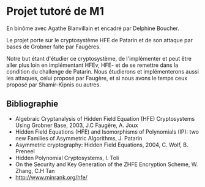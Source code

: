 # Projet tutoré de M1
En binôme avec Agathe Blanvillain et encadré par Delphine Boucher.

Le projet porte sur le cryptosystème HFE de Patarin et de son attaque par bases de Grobner faite par Faugères.

Notre but étant d'étudier ce cryptosystème, de l'implémenter et peut être aller plus loin en implémentant HFEv, HFE- et de se remettre dans la condition du challenge de Patarin. Nous étudierons et implémenterons aussi les attaques, celui proposé par Faugère, et si nous avons le temps ceux proposé par Shamir-Kipnis ou autres.


## Bibliographie

- Algebraic Cryptanalysis of Hidden Field Equation (HFE) Cryptosystems Using Grobner Base, 2003,  J.C Faugère, A. Joux
- Hidden Field Equations (HFE) and Isomorphisms of Polynomials (IP): two new Families of Asymmetric Algorithms, J. Patarin
- Asymmetric cryptography: Hidden Field Equations, 2004, C. Wolf, B. Preneel
- Hidden Polynomial Cryptosystems, I. Toli
- On the Security and Key Generation of the ZHFE Encryption Scheme, W. Zhang, C.H Tan
- http://www.minrank.org/hfe/